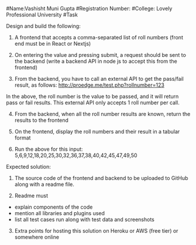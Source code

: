 
#Name:Vashisht Muni Gupta
#Registration Number: 
#College: Lovely Professional University
#Task

Design and build the following:

1. A frontend that accepts a comma-separated list of roll numbers (front end must be in React or Nextjs)

2. On entering the value and pressing submit, a request should be sent to the backend (write a backend API in node js to accept this from the frontend)

3. From the backend, you have to call an external API to get the pass/fail result, as follows:
http://proedge.me/test.php?rollnumber=123

In the above, the roll number is the value to be passed, and it will return pass or fail results. This external API only accepts 1 roll number per call.

4. From the backend, when all the roll number results are known, return the results to the frontend

5. On the frontend, display the roll numbers and their result in a tabular format

6. Run the above for this input: 5,6,9,12,18,20,25,30,32,36,37,38,40,42,45,47,49,50

Expected solution:

1. The source code of the frontend and backend to be uploaded to GitHub along with a readme file.

2. Readme must
- explain components of the code
- mention all libraries and plugins used
- list all test cases run along with test data and screenshots

3. Extra points for hosting this solution on Heroku or AWS (free tier) or somewhere online